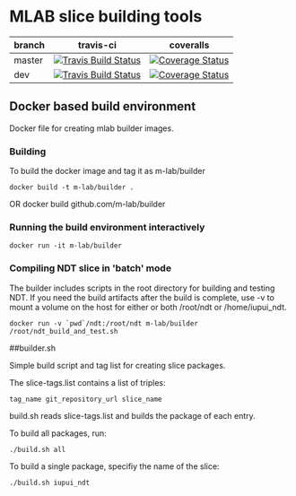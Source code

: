 # MLAB slice building tools

| branch | travis-ci | coveralls |
|--------|-----------|-----------|
| master | [![Travis Build Status](https://travis-ci.org/m-lab/builder.svg?branch=master)](https://travis-ci.org/m-lab/builder) | [![Coverage Status](https://coveralls.io/repos/m-lab/builder/badge.svg?branch=master)](https://coveralls.io/github/m-lab/builder?branch=master) |
| dev | [![Travis Build Status](https://travis-ci.org/m-lab/builder.svg?branch=dev)](https://travis-ci.org/m-lab/builder) | [![Coverage Status](https://coveralls.io/repos/m-lab/builder/badge.svg?branch=dev)](https://coveralls.io/github/m-lab/builder?branch=dev) |


## Docker based build environment
Docker file for creating mlab builder images.

### Building
To build the docker image and tag it as m-lab/builder

    docker build -t m-lab/builder .
OR
    docker build github.com/m-lab/builder

### Running the build environment interactively
    docker run -it m-lab/builder

### Compiling NDT slice in 'batch' mode
The builder includes scripts in the root directory for building and testing NDT.
If you need the build artifacts after the build is complete, use -v to mount a
volume on the host for either or both /root/ndt or /home/iupui_ndt.

    docker run -v `pwd`/ndt:/root/ndt m-lab/builder /root/ndt_build_and_test.sh

##builder.sh

Simple build script and tag list for creating slice packages.

The slice-tags.list contains a list of triples:

    tag_name git_repository_url slice_name

build.sh reads slice-tags.list and builds the package of each entry.

To build all packages, run:

    ./build.sh all

To build a single package, specifiy the name of the slice:

    ./build.sh iupui_ndt
